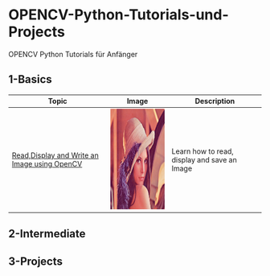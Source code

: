 # OPENCV-Python-Tutorials-und-Projects
OPENCV Python Tutorials für Anfänger

## 1-Basics 
|  Topic        |  Image        |  Description      | 
|  ------------ | ------------  | ------------      |
|[Read,Display and Write an Image using OpenCV](https://github.com/ELMehdiNaor/OPENCV-Python-Tutorials-und-Projekte/blob/main/Basics/Read_Display_Image.py)|<img src="https://github.com/ELMehdiNaor/OPENCV-Python-Tutorials-und-Projekte/blob/main/Resources/lena.png" width="200" height="200">|Learn how to read, display and save an Image|

 
## 2-Intermediate 

## 3-Projects 
